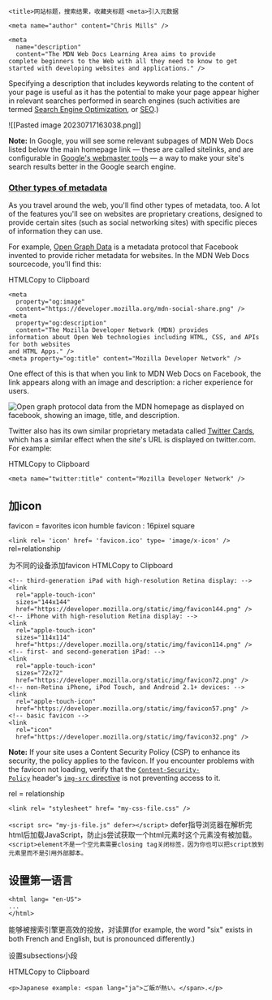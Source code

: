 `<title>网站标题，搜索结果，收藏夹标题`
`<meta>引入元数据`

`<meta name="author" content="Chris Mills" />`
```
<meta
  name="description"
  content="The MDN Web Docs Learning Area aims to provide
complete beginners to the Web with all they need to know to get
started with developing websites and applications." />

```
Specifying a description that includes keywords relating to the content of your page is useful as it has the potential to make your page appear higher in relevant searches performed in search engines (such activities are termed [Search Engine Optimization](https://developer.mozilla.org/en-US/docs/Glossary/SEO), or [SEO](https://developer.mozilla.org/en-US/docs/Glossary/SEO).)

![[Pasted image 20230717163038.png]]

**Note:** In Google, you will see some relevant subpages of MDN Web Docs listed below the main homepage link — these are called sitelinks, and are configurable in [Google's webmaster tools](https://search.google.com/search-console/about?hl=en) — a way to make your site's search results better in the Google search engine.

### [Other types of metadata](https://developer.mozilla.org/en-US/docs/Learn/HTML/Introduction_to_HTML/The_head_metadata_in_HTML#other_types_of_metadata)

As you travel around the web, you'll find other types of metadata, too. A lot of the features you'll see on websites are proprietary creations, designed to provide certain sites (such as social networking sites) with specific pieces of information they can use.

For example, [Open Graph Data](https://ogp.me/) is a metadata protocol that Facebook invented to provide richer metadata for websites. In the MDN Web Docs sourcecode, you'll find this:

HTMLCopy to Clipboard

```
<meta
  property="og:image"
  content="https://developer.mozilla.org/mdn-social-share.png" />
<meta
  property="og:description"
  content="The Mozilla Developer Network (MDN) provides
information about Open Web technologies including HTML, CSS, and APIs for both websites
and HTML Apps." />
<meta property="og:title" content="Mozilla Developer Network" />
```

One effect of this is that when you link to MDN Web Docs on Facebook, the link appears along with an image and description: a richer experience for users.

![Open graph protocol data from the MDN homepage as displayed on facebook, showing an image, title, and description.](https://developer.mozilla.org/en-US/docs/Learn/HTML/Introduction_to_HTML/The_head_metadata_in_HTML/facebook-output.png)

Twitter also has its own similar proprietary metadata called [Twitter Cards](https://developer.twitter.com/en/docs/twitter-for-websites/cards/overview/abouts-cards), which has a similar effect when the site's URL is displayed on twitter.com. For example:

HTMLCopy to Clipboard

```
<meta name="twitter:title" content="Mozilla Developer Network" />
```

## 加icon
favicon = favorites icon
humble favicon : 16pixel square

`<link rel= 'icon' href= 'favicon.ico' type= 'image/x-icon' />`
rel=relationship

为不同的设备添加favicon
HTMLCopy to Clipboard

```
<!-- third-generation iPad with high-resolution Retina display: -->
<link
  rel="apple-touch-icon"
  sizes="144x144"
  href="https://developer.mozilla.org/static/img/favicon144.png" />
<!-- iPhone with high-resolution Retina display: -->
<link
  rel="apple-touch-icon"
  sizes="114x114"
  href="https://developer.mozilla.org/static/img/favicon114.png" />
<!-- first- and second-generation iPad: -->
<link
  rel="apple-touch-icon"
  sizes="72x72"
  href="https://developer.mozilla.org/static/img/favicon72.png" />
<!-- non-Retina iPhone, iPod Touch, and Android 2.1+ devices: -->
<link
  rel="apple-touch-icon"
  href="https://developer.mozilla.org/static/img/favicon57.png" />
<!-- basic favicon -->
<link
  rel="icon"
  href="https://developer.mozilla.org/static/img/favicon32.png" />
```

**Note:** If your site uses a Content Security Policy (CSP) to enhance its security, the policy applies to the favicon. If you encounter problems with the favicon not loading, verify that the [`Content-Security-Policy`](https://developer.mozilla.org/en-US/docs/Web/HTTP/Headers/Content-Security-Policy) header's [`img-src` directive](https://developer.mozilla.org/en-US/docs/Web/HTTP/Headers/Content-Security-Policy/img-src) is not preventing access to it.

rel = relationship

`<link rel= "stylesheet" href= "my-css-file.css" />`

`<script src= "my-js-file.js" defer></script>`
defer指导浏览器在解析完html后加载JavaScript，防止js尝试获取一个html元素时这个元素没有被加载。
`<script>element不是一个空元素需要closing tag关闭标签，因为你也可以把script放到元素里而不是引用外部脚本。`


## 设置第一语言
```
<html lang= "en-US">
...
</html>
```

能够被搜索引擎更高效的投放，对读屏(for example, the word "six" exists in both French and English, but is pronounced differently.)

设置subsections小段

HTMLCopy to Clipboard

```
<p>Japanese example: <span lang="ja">ご飯が熱い。</span>.</p>
```
